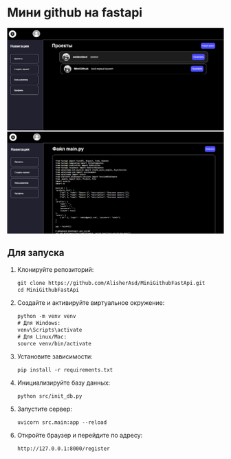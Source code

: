 # Мини github на fastapi
![1](src/assets/github_images/1.png)
![2](src/assets/github_images/2.png)
## Для запуска
1. Клонируйте репозиторий:
   ```
   git clone https://github.com/AlisherAsd/MiniGithubFastApi.git
   cd MiniGithubFastApi
   ```

2. Создайте и активируйте виртуальное окружение:
   ```
   python -m venv venv
   # Для Windows:
   venv\Scripts\activate
   # Для Linux/Mac:
   source venv/bin/activate
   ```

3. Установите зависимости:
   ```
   pip install -r requirements.txt
   ```

4. Инициализируйте базу данных:
   ```
   python src/init_db.py
   ```

5. Запустите сервер:
   ```
   uvicorn src.main:app --reload
   ```

6. Откройте браузер и перейдите по адресу:
   ```
   http://127.0.0.1:8000/register
   ```
